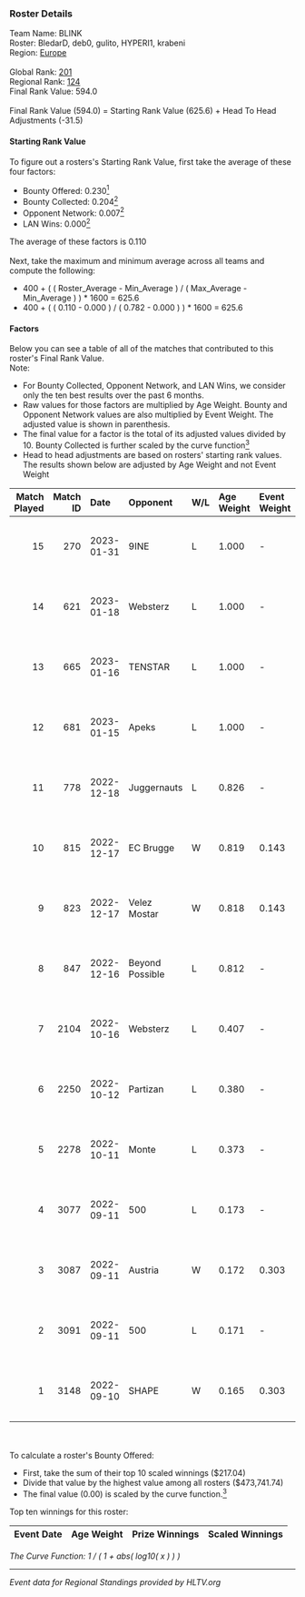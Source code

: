 ### Roster Details<br />
Team Name: BLINK<br />
Roster: BledarD, deb0, gulito, HYPERI1, krabeni<br />
Region: [Europe]( ../standings_europe.md)<br />
<br />
Global Rank: [201](../standings_global.md)<br />
Regional Rank: [124]( ../standings_europe.md)<br />
Final Rank Value:  594.0<br />
<br />
Final Rank Value (594.0) = Starting Rank Value (625.6) + Head To Head Adjustments (-31.5)<br />

#### Starting Rank Value<br />
To figure out a rosters's Starting Rank Value, first take the average of these four factors:<br />
- Bounty Offered: 0.230[<sup>1</sup>](#table2)
- Bounty Collected: 0.204[<sup>2</sup>](#table1)
- Opponent Network: 0.007[<sup>2</sup>](#table1)
- LAN Wins: 0.000[<sup>2</sup>](#table1)

The average of these factors is 0.110<br />
<br />
Next, take the maximum and minimum average across all teams and compute the following:<br />
- 400 + ( ( Roster_Average - Min_Average ) / ( Max_Average - Min_Average ) ) * 1600 = 625.6
- 400 + ( ( 0.110 - 0.000 ) / ( 0.782 - 0.000 ) ) * 1600 = 625.6


#### Factors<br />
Below you can see a table of all of the matches that contributed to this roster's Final Rank Value.<br />
Note:<br />

- For Bounty Collected, Opponent Network, and LAN Wins, we consider only the ten best results over the past 6 months.
- Raw values for those factors are multiplied by Age Weight. Bounty and Opponent Network values are also multiplied by Event Weight. The adjusted value is shown in parenthesis.
- The final value for a factor is the total of its adjusted values divided by 10. Bounty Collected is further scaled by the curve function[<sup>3</sup>](#curveFunction)
- Head to head adjustments are based on rosters' starting rank values. The results shown below are adjusted by Age Weight and not Event Weight
<span id="table1"></span><br />


| Match Played | Match ID | Date       | Opponent        | W/L | Age Weight | Event Weight | Bounty Collected | Opponent Network | LAN Wins  | H2H Adj. | Roster                                  |
| -: | -: | :- | :- | :- | :- | :- | :- | :- | :- | -: | :- |
|           15 |      270 | 2023-01-31 | 9INE            | L   | 1.000      | -            | -                | -                | -         |    -3.24 | BledarD, deb0, gulito, HYPERI1, krabeni |
|           14 |      621 | 2023-01-18 | Websterz        | L   | 1.000      | -            | -                | -                | -         |    -7.48 | BledarD, deb0, gulito, HYPERI1, krabeni |
|           13 |      665 | 2023-01-16 | TENSTAR         | L   | 1.000      | -            | -                | -                | -         |   -17.99 | BledarD, deb0, gulito, HYPERI1, krabeni |
|           12 |      681 | 2023-01-15 | Apeks           | L   | 1.000      | -            | -                | -                | -         |    -2.71 | BledarD, deb0, gulito, HYPERI1, krabeni |
|           11 |      778 | 2022-12-18 | Juggernauts     | L   | 0.826      | -            | -                | -                | -         |   -10.22 | BledarD, deb0, gulito, HYPERI1, krabeni |
|           10 |      815 | 2022-12-17 | EC Brugge       | W   | 0.819      | 0.143        | 0.007 (0.001)    | 0.507 (0.059)    | 0 (0.000) |    16.96 | BledarD, deb0, gulito, HYPERI1, krabeni |
|            9 |      823 | 2022-12-17 | Velez Mostar    | W   | 0.818      | 0.143        | 0.002 (0.000)    | 0.041 (0.005)    | 0 (0.000) |    15.01 | BledarD, deb0, gulito, HYPERI1, krabeni |
|            8 |      847 | 2022-12-16 | Beyond Possible | L   | 0.812      | -            | -                | -                | -         |   -15.93 | BledarD, deb0, gulito, HYPERI1, krabeni |
|            7 |     2104 | 2022-10-16 | Websterz        | L   | 0.407      | -            | -                | -                | -         |    -2.50 | BledarD, Caleyy, gulito, krabeni, vAloN |
|            6 |     2250 | 2022-10-12 | Partizan        | L   | 0.380      | -            | -                | -                | -         |    -3.07 | BledarD, Caleyy, gulito, krabeni, vAloN |
|            5 |     2278 | 2022-10-11 | Monte           | L   | 0.373      | -            | -                | -                | -         |    -4.54 | BledarD, Caleyy, gulito, krabeni, vAloN |
|            4 |     3077 | 2022-09-11 | 500             | L   | 0.173      | -            | -                | -                | -         |    -0.43 | BledarD, Caleyy, gulito, krabeni, vAloN |
|            3 |     3087 | 2022-09-11 | Austria         | W   | 0.172      | 0.303        | 0.000 (0.000)    | 0.007 (0.000)    | 0 (0.000) |     2.46 | BledarD, Caleyy, gulito, krabeni, vAloN |
|            2 |     3091 | 2022-09-11 | 500             | L   | 0.171      | -            | -                | -                | -         |    -0.42 | BledarD, Caleyy, gulito, krabeni, vAloN |
|            1 |     3148 | 2022-09-10 | SHAPE           | W   | 0.165      | 0.303        | 0.002 (0.000)    | 0.013 (0.001)    | 0 (0.000) |     2.57 | BledarD, Caleyy, gulito, krabeni, vAloN |

<br />
<span id="table2"></span><br />
To calculate a roster's Bounty Offered:<br />

- First, take the sum of their top 10 scaled winnings ($217.04)
- Divide that value by the highest value among all rosters ($473,741.74)
- The final value (0.00) is scaled by the curve function.[<sup>3</sup>](#curveFunction)

Top ten winnings for this roster:<br />

| Event Date | Age Weight | Prize Winnings | Scaled Winnings |
| :- | -: | :- | :- |


<span id="curveFunction"></span>_The Curve Function: 1 / ( 1 + abs( log10( x ) ) )_<br />

---
_Event data for Regional Standings provided by HLTV.org_<br />
